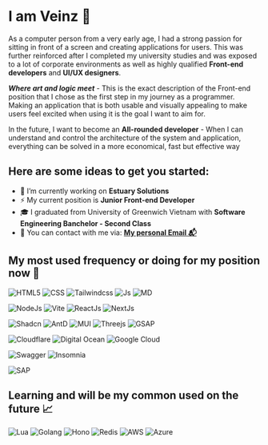 # I am Veinz 🌿

As a computer person from a very early age, I had a strong passion for sitting in front of a screen and creating applications for users. This was further reinforced after I completed my university studies and was exposed to a lot of corporate environments as well as highly qualified **Front-end developers** and **UI/UX designers**.

***Where art and logic meet*** - This is the exact description of the Front-end position that I chose as the first step in my journey as a programmer. Making an application that is both usable and visually appealing to make users feel excited when using it is the goal I want to aim for.

In the future, I want to become an **All-rounded developer** - When I can understand and control the architecture of the system and application, everything can be solved in a more economical, fast but effective way

## Here are some ideas to get you started:

- 🔭 I’m currently working on **Estuary Solutions**
- ⚡ My current position is **Junior Front-end Developer**
- 🎓 I graduated from University of Greenwich Vietnam with **Software Engineering Banchelor - Second Class**
- 🔎 You can contact with me via: **[My personal Email 📬](hoangkhoiduong24@gmail.com)**

## My most used frequency or doing for my position now 📔
![HTML5](https://img.shields.io/badge/HTML5-E34F26?style=for-the-badge&logo=html5&logoColor=white) ![CSS](https://img.shields.io/badge/CSS3-1572B6?style=for-the-badge&logo=css3&logoColor=white) ![Tailwindcss](https://img.shields.io/badge/Tailwind_CSS-38B2AC?style=for-the-badge&logo=tailwind-css&logoColor=white) ![Js](https://img.shields.io/badge/JavaScript-323330?style=for-the-badge&logo=javascript&logoColor=F7DF1E) ![MD](	https://img.shields.io/badge/Markdown-000000?style=for-the-badge&logo=markdown&logoColor=white)

![NodeJs](https://img.shields.io/badge/Node%20js-339933?style=for-the-badge&logo=nodedotjs&logoColor=white) ![Vite](https://img.shields.io/badge/Vite-B73BFE?style=for-the-badge&logo=vite&logoColor=FFD62E) ![ReactJs](https://img.shields.io/badge/React-20232A?style=for-the-badge&logo=react&logoColor=61DAFB) ![NextJs](https://img.shields.io/badge/next%20js-000000?style=for-the-badge&logo=nextdotjs&logoColor=white)

![Shadcn](https://img.shields.io/badge/shadcn%2Fui-000000?style=for-the-badge&logo=shadcnui&logoColor=white) ![AntD](https://img.shields.io/badge/Ant%20Design-1890FF?style=for-the-badge&logo=antdesign&logoColor=white) ![MUI](	https://img.shields.io/badge/Material%20UI-007FFF?style=for-the-badge&logo=mui&logoColor=white) ![Threejs](https://img.shields.io/badge/ThreeJs-black?style=for-the-badge&logo=three.js&logoColor=white) ![GSAP](https://img.shields.io/badge/GSAP-93CF2B?style=for-the-badge&logo=greensock&logoColor=white)

![Cloudflare](https://img.shields.io/badge/Cloudflare-F38020?style=for-the-badge&logo=Cloudflare&logoColor=white) ![Digital Ocean](https://img.shields.io/badge/Digital_Ocean-0080FF?style=for-the-badge&logo=DigitalOcean&logoColor=white) ![Google Cloud](https://img.shields.io/badge/Google_Cloud-4285F4?style=for-the-badge&logo=google-cloud&logoColor=white)

![Swagger](https://img.shields.io/badge/Swagger-85EA2D?style=for-the-badge&logo=Swagger&logoColor=white) ![Insomnia](https://img.shields.io/badge/Insomnia-5849be?style=for-the-badge&logo=Insomnia&logoColor=white)

![SAP](https://img.shields.io/badge/SAP-0FAAFF?style=for-the-badge&logo=sap&logoColor=white)

## Learning and will be my common used on the future 📈
![Lua](https://img.shields.io/badge/Lua-2C2D72?style=for-the-badge&logo=lua&logoColor=white) ![Golang](https://img.shields.io/badge/Go-00ADD8?style=for-the-badge&logo=go&logoColor=white) ![Hono](https://img.shields.io/badge/hono-E36002?style=for-the-badge&logo=hono&logoColor=white) ![Redis](https://img.shields.io/badge/redis-CC0000.svg?&style=for-the-badge&logo=redis&logoColor=white) ![AWS](https://img.shields.io/badge/Amazon_Web_Services-FF9900?style=for-the-badge&logo=amazonwebservices&logoColor=white) ![Azure](https://img.shields.io/badge/Azure_DevOps-0078D7?style=for-the-badge&logo=azure-devops&logoColor=white)



